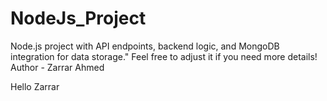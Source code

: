 # NodeJs_Project
Node.js project with API endpoints, backend logic, and MongoDB integration for data storage."  Feel free to adjust it if you need more details!
<br>
Author - Zarrar Ahmed
<br>

Hello Zarrar